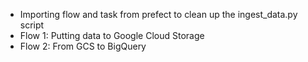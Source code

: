 - Importing flow and task from prefect to clean up the ingest_data.py script
- Flow 1: Putting data to Google Cloud Storage
- Flow 2: From GCS to BigQuery
